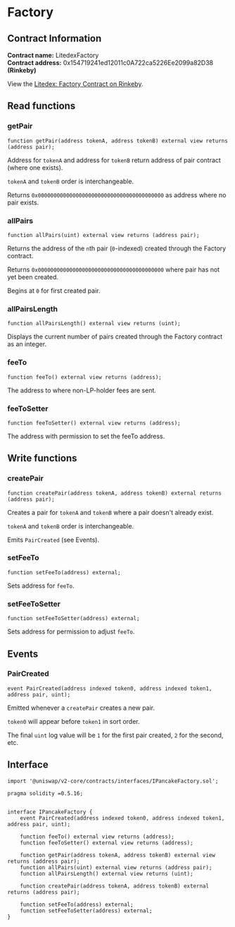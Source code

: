 # Factory

## Contract Information

**Contract name:** LitedexFactory  
**Contract address:** 0x154719241ed12011c0A722ca5226Ee2099a82D38 **\(Rinkeby\)**

View the [Litedex: Factory Contract on Rinkeby](https://rinkeby.etherscan.io/address/0x154719241ed12011c0a722ca5226ee2099a82d38#code).

## Read functions

### getPair

```text
function getPair(address tokenA, address tokenB) external view returns (address pair);
```

Address for `tokenA` and address for `tokenB` return address of pair contract \(where one exists\).

`tokenA` and `tokenB` order is interchangeable.

Returns `0x0000000000000000000000000000000000000000` as address where no pair exists.

### allPairs

```text
function allPairs(uint) external view returns (address pair);
```

Returns the address of the `n`th pair \(`0`-indexed\) created through the Factory contract.

Returns `0x0000000000000000000000000000000000000000` where pair has not yet been created.

Begins at `0` for first created pair.

### allPairsLength

```text
function allPairsLength() external view returns (uint);
```

Displays the current number of pairs created through the Factory contract as an integer.

### feeTo

```text
function feeTo() external view returns (address);
```

The address to where non-LP-holder fees are sent.

### feeToSetter

```text
function feeToSetter() external view returns (address);
```

The address with permission to set the feeTo address.

## Write functions

### createPair

```text
function createPair(address tokenA, address tokenB) external returns (address pair);
```

Creates a pair for `tokenA` and `tokenB` where a pair doesn't already exist.

`tokenA` and `tokenB` order is interchangeable.

Emits `PairCreated` \(see Events\).

### setFeeTo

```text
function setFeeTo(address) external;
```

Sets address for `feeTo`.

### setFeeToSetter

```text
function setFeeToSetter(address) external;
```

Sets address for permission to adjust `feeTo`.

## Events

### PairCreated

```text
event PairCreated(address indexed token0, address indexed token1, address pair, uint);
```

Emitted whenever a `createPair` creates a new pair.

`token0` will appear before `token1` in sort order.

The final `uint` log value will be `1` for the first pair created, `2` for the second, etc.

## Interface

```text
import '@uniswap/v2-core/contracts/interfaces/IPancakeFactory.sol';
```

```text
pragma solidity =0.5.16;


interface IPancakeFactory {
    event PairCreated(address indexed token0, address indexed token1, address pair, uint);

    function feeTo() external view returns (address);
    function feeToSetter() external view returns (address);

    function getPair(address tokenA, address tokenB) external view returns (address pair);
    function allPairs(uint) external view returns (address pair);
    function allPairsLength() external view returns (uint);

    function createPair(address tokenA, address tokenB) external returns (address pair);

    function setFeeTo(address) external;
    function setFeeToSetter(address) external;
}
```


